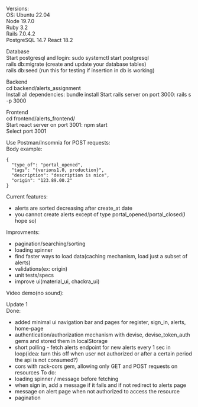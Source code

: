 Versions: \
OS: Ubuntu 22.04 \
Node 19.7.0 \
Ruby 3.2 \
Rails 7.0.4.2 \
PostgreSQL 14.7
React 18.2

Database \
Start postgresql and login: sudo systemctl start postgresql \
rails db:migrate (create and update your database tables) \
rails db:seed (run this for testing if insertion in db is working) 

Backend \
cd backend/alerts_assignment \
Install all dependencies: bundle install
Start rails server on port 3000: rails s -p 3000

Frontend \
cd frontend/alerts_frontend/ \
Start react server on port 3001: npm start \
Select port 3001

Use Postman/Insomnia for POST requests: \
Body example:
```
{
  "type_of": "portal_opened",
  "tags": "{verions1.0, production}",
  "description": "description is nice",
  "origin": "123.89.00.2"
} 
```

Current features:
- alerts are sorted decreasing after create_at date
- you cannot create alerts except of type portal_opened/portal_closed(I hope so)

Improvments:
- pagination/searching/sorting
- loading spinner
- find faster ways to load data(caching mechanism, load just a subset of alerts)
- validations(ex: origin)
- unit tests/specs
- improve ui(material_ui, chackra_ui)

Video demo(no sound):

Update 1 \
Done:
- added minimal ui navigation bar and pages for register, sign_in, alerts, home-page
- authentication/authorization mechanism with devise, devise_token_auth gems and stored them in localStorage
- short polling - fetch alerts endpoint for new alerts every 1 sec in loop(idea: turn this off when user not authorized or after a certain period the api is not consumed?)
- cors with rack-cors gem, allowing only GET and POST requests on resources 
To do:
- loading spinner / message before fetching
- when sign in, add a message if it fails and if not redirect to alerts page
- message on alert page when not authorized to access the resource
- pagination


